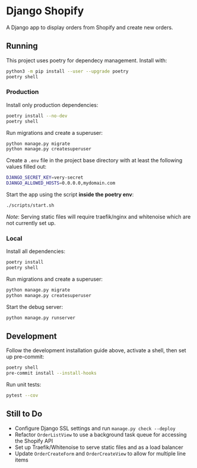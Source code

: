# Django Shopify

A Django app to display orders from Shopify and create new orders.

## Running

This project uses poetry for dependecy management. Install with:

```sh
python3 -m pip install --user --upgrade poetry
poetry shell
```

### Production

Install only production dependencies:

```sh
poetry install --no-dev
poetry shell
```

Run migrations and create a superuser:

```sh
python manage.py migrate
python manage.py createsuperuser
```

Create a `.env` file in the project base directory with at least the following values filled out:

```sh
DJANGO_SECRET_KEY=very-secret
DJANGO_ALLOWED_HOSTS=0.0.0.0,mydomain.com
```

Start the app using the script **inside the poetry env**:

```sh
./scripts/start.sh
```

_Note_: Serving static files will require traefik/nginx and whitenoise which are not currently set up.

### Local

Install all dependencies:

```sh
poetry install
poetry shell
```

Run migrations and create a superuser:

```sh
python manage.py migrate
python manage.py createsuperuser
```

Start the debug server:

```sh
python manage.py runserver
```

## Development

Follow the development installation guide above, activate a shell, then set up pre-commit:

```sh
poetry shell
pre-commit install --install-hooks
```

Run unit tests:

```sh
pytest --cov
```

## Still to Do

- Configure Django SSL settings and run `manage.py check --deploy`
- Refactor `OrderListView` to use a background task queue for accessing the Shopify API
- Set up Traefik/Whitenoise to serve static files and as a load balancer
- Update `OrderCreateForm` and `OrderCreateView` to allow for multiple line items
